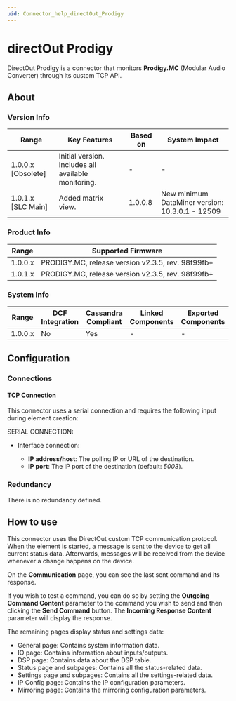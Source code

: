 ```yaml
---
uid: Connector_help_directOut_Prodigy
---
```


# directOut Prodigy

DirectOut Prodigy is a connector that monitors **Prodigy.MC** (Modular Audio Converter) through its custom TCP API.

## About

### Version Info

| Range              | Key Features                                        | Based on | System Impact                                   |
|--------------------|-----------------------------------------------------|----------|-------------------------------------------------|
| 1.0.0.x [Obsolete] | Initial version. Includes all available monitoring. | -        | -                                               |
| 1.0.1.x [SLC Main] | Added matrix view.                                  | 1.0.0.8  | New minimum DataMiner version: 10.3.0.1 - 12509 |

### Product Info

| Range     | Supported Firmware                                |
|-----------|---------------------------------------------------|
| 1.0.0.x   | PRODIGY.MC, release version v2.3.5, rev. 98f99fb+ |
| 1.0.1.x   | PRODIGY.MC, release version v2.3.5, rev. 98f99fb+ |

### System Info

| Range     | DCF Integration     | Cassandra Compliant     | Linked Components     | Exported Components     |
|-----------|---------------------|-------------------------|-----------------------|-------------------------|
| 1.0.0.x   | No                  | Yes                     | -                     | -                       |

## Configuration

### Connections

#### TCP Connection

This connector uses a serial connection and requires the following input during element creation:

SERIAL CONNECTION:

- Interface connection:

  - **IP address/host**: The polling IP or URL of the destination.
  - **IP port**: The IP port of the destination (default: *5003*).

### Redundancy

There is no redundancy defined.

## How to use

This connector uses the DirectOut custom TCP communication protocol. When the element is started, a message is sent to the device to get all current status data. Afterwards, messages will be received from the device whenever a change happens on the device.

On the **Communication** page, you can see the last sent command and its response.

If you wish to test a command, you can do so by setting the **Outgoing Command Content** parameter to the command you wish to send and then clicking the **Send Command** button. The **Incoming Response Content** parameter will display the response.

The remaining pages display status and settings data:

- General page: Contains system information data.
- IO page: Contains information about inputs/outputs.
- DSP page: Contains data about the DSP table.
- Status page and subpages: Contains all the status-related data.
- Settings page and subpages: Contains all the settings-related data.
- IP Config page: Contains the IP configuration parameters.
- Mirroring page: Contains the mirroring configuration parameters.
